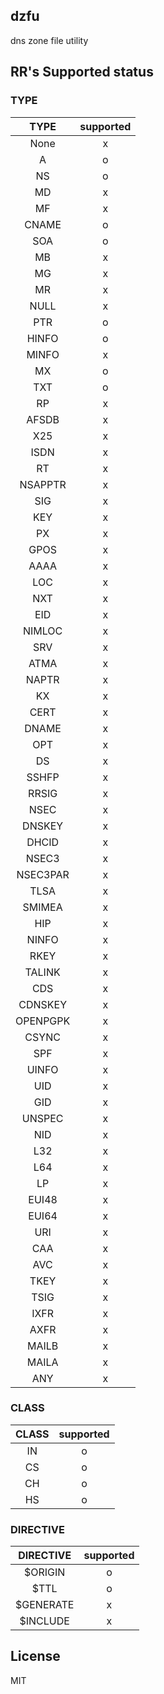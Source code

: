 ## dzfu

dns zone file utility

## RR's Supported status

### TYPE

|   TYPE   | supported |
| :------: | :-------: |
|   None   |     x     |
|    A     |     o     |
|    NS    |     o     |
|    MD    |     x     |
|    MF    |     x     |
|  CNAME   |     o     |
|   SOA    |     o     |
|    MB    |     x     |
|    MG    |     x     |
|    MR    |     x     |
|   NULL   |     x     |
|   PTR    |     o     |
|  HINFO   |     o     |
|  MINFO   |     x     |
|    MX    |     o     |
|   TXT    |     o     |
|    RP    |     x     |
|  AFSDB   |     x     |
|   X25    |     x     |
|   ISDN   |     x     |
|    RT    |     x     |
| NSAPPTR  |     x     |
|   SIG    |     x     |
|   KEY    |     x     |
|    PX    |     x     |
|   GPOS   |     x     |
|   AAAA   |     x     |
|   LOC    |     x     |
|   NXT    |     x     |
|   EID    |     x     |
|  NIMLOC  |     x     |
|   SRV    |     x     |
|   ATMA   |     x     |
|  NAPTR   |     x     |
|    KX    |     x     |
|   CERT   |     x     |
|  DNAME   |     x     |
|   OPT    |     x     |
|    DS    |     x     |
|  SSHFP   |     x     |
|  RRSIG   |     x     |
|   NSEC   |     x     |
|  DNSKEY  |     x     |
|  DHCID   |     x     |
|  NSEC3   |     x     |
| NSEC3PAR |     x     |
|   TLSA   |     x     |
|  SMIMEA  |     x     |
|   HIP    |     x     |
|  NINFO   |     x     |
|   RKEY   |     x     |
|  TALINK  |     x     |
|   CDS    |     x     |
| CDNSKEY  |     x     |
| OPENPGPK |     x     |
|  CSYNC   |     x     |
|   SPF    |     x     |
|  UINFO   |     x     |
|   UID    |     x     |
|   GID    |     x     |
|  UNSPEC  |     x     |
|   NID    |     x     |
|   L32    |     x     |
|   L64    |     x     |
|    LP    |     x     |
|  EUI48   |     x     |
|  EUI64   |     x     |
|   URI    |     x     |
|   CAA    |     x     |
|   AVC    |     x     |
|   TKEY   |     x     |
|   TSIG   |     x     |
|   IXFR   |     x     |
|   AXFR   |     x     |
|  MAILB   |     x     |
|  MAILA   |     x     |
|   ANY    |     x     |

### CLASS

| CLASS | supported |
| :---: | :-------: |
|  IN   |     o     |
|  CS   |     o     |
|  CH   |     o     |
|  HS   |     o     |

### DIRECTIVE

| DIRECTIVE  | supported |
| :--------: | :-------: |
|  \$ORIGIN  |     o     |
|   \$TTL    |     o     |
| \$GENERATE |     x     |
| \$INCLUDE  |     x     |

## License

MIT
